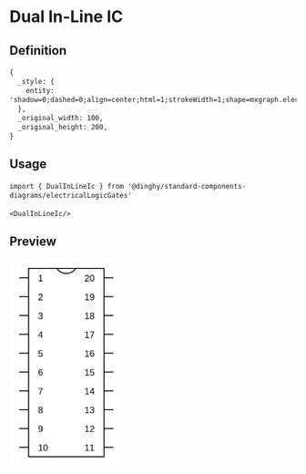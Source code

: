 # Dual In-Line IC

## Definition

```
{
  _style: { 
    entity: 'shadow=0;dashed=0;align=center;html=1;strokeWidth=1;shape=mxgraph.electrical.logic_gates.dual_inline_ic;labelNames=a,b,c,d,e,f,g,h,i,j,k,l,m,n,o,p,q,r,s,t;whiteSpace=wrap;',
  },
  _original_width: 100,
  _original_height: 200,
}
```

## Usage

```
import { DualInLineIc } from '@dinghy/standard-components-diagrams/electricalLogicGates'

<DualInLineIc/>
```

## Preview

<img src="./dual-in-line-ic.png" width="200"/>
